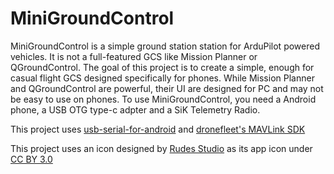 # MiniGroundControl

MiniGroundControl is a simple ground station station for ArduPilot powered vehicles. It is not a full-featured GCS like Mission Planner or QGroundControl. The goal of this project is to create a simple, enough for casual flight GCS designed specifically for phones. While Mission Planner and QGroundControl are powerful, their UI are designed for PC and may not be easy to use on phones. To use MiniGroundControl, you need a Android phone, a USB OTG type-c adpter and a SiK Telemetry Radio. 

This project uses [usb-serial-for-android](https://github.com/mik3y/usb-serial-for-android) and [dronefleet's MAVLink SDK](https://github.com/dronefleet/mavlink)

This project uses an icon designed by [Rudes Studio](https://www.iconfinder.com/Ruslancorel) as its app icon under [CC BY 3.0](https://creativecommons.org/licenses/by/3.0/)
